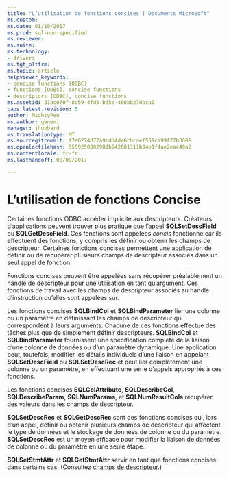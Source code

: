 ```yaml
---
title: "L’utilisation de fonctions concises | Documents Microsoft"
ms.custom: 
ms.date: 01/19/2017
ms.prod: sql-non-specified
ms.reviewer: 
ms.suite: 
ms.technology:
- drivers
ms.tgt_pltfrm: 
ms.topic: article
helpviewer_keywords:
- concise functions [ODBC]
- functions [ODBC], concise functions
- descriptors [ODBC], concise functions
ms.assetid: 31ac070f-8c59-4fd5-bd5a-466bb27dbca0
caps.latest.revision: 5
author: MightyPen
ms.author: genemi
manager: jhubbard
ms.translationtype: MT
ms.sourcegitcommit: f7e6274d77a9cdd4de6cbcaef559ca99f77b3608
ms.openlocfilehash: 5559250002983b942601311b04e1f4ae2eac49a2
ms.contentlocale: fr-fr
ms.lasthandoff: 09/09/2017

---
```

# <a name="using-concise-functions"></a>L’utilisation de fonctions Concise
Certaines fonctions ODBC accéder implicite aux descripteurs. Créateurs d’applications peuvent trouver plus pratique que l’appel **SQLSetDescField** ou **SQLGetDescField**. Ces fonctions sont appelées *concis* fonctionne car ils effectuent des fonctions, y compris les définir ou obtenir les champs de descripteur. Certaines fonctions concises permettent une application de définir ou de récupérer plusieurs champs de descripteur associés dans un seul appel de fonction.  
  
 Fonctions concises peuvent être appelées sans récupérer préalablement un handle de descripteur pour une utilisation en tant qu’argument. Ces fonctions de travail avec les champs de descripteur associés au handle d’instruction qu’elles sont appelées sur.  
  
 Les fonctions concises **SQLBindCol** et **SQLBindParameter** lier une colonne ou un paramètre en définissant les champs de descripteur qui correspondent à leurs arguments. Chacune de ces fonctions effectue des tâches plus que de simplement définir descripteurs. **SQLBindCol** et **SQLBindParameter** fournissent une spécification complète de la liaison d’une colonne de données ou d’un paramètre dynamique. Une application peut, toutefois, modifier les détails individuels d’une liaison en appelant **SQLSetDescField** ou **SQLSetDescRec** et peut lier complètement une colonne ou un paramètre, en effectuant une série d’appels appropriés à ces fonctions.  
  
 Les fonctions concises **SQLColAttribute**, **SQLDescribeCol**, **SQLDescribeParam**, **SQLNumParams**, et **SQLNumResultCols** récupérer des valeurs dans les champs de descripteur.  
  
 **SQLSetDescRec** et **SQLGetDescRec** sont des fonctions concises qui, lors d’un appel, définir ou obtenir plusieurs champs de descripteur qui affectent le type de données et le stockage de données de colonne ou du paramètre. **SQLSetDescRec** est un moyen efficace pour modifier la liaison de données de colonne ou du paramètre en une seule étape.  
  
 **SQLSetStmtAttr** et **SQLGetStmtAttr** servir en tant que fonctions concises dans certains cas. (Consultez [champs de descripteur](../../../odbc/reference/develop-app/descriptor-fields.md).)
